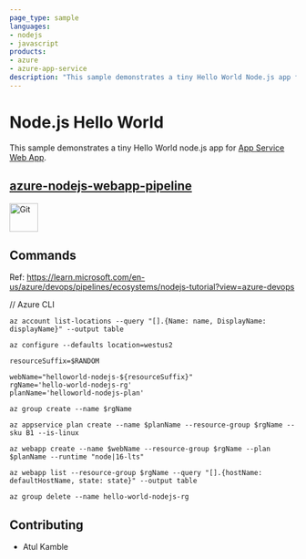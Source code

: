 ```yaml
---
page_type: sample
languages:
- nodejs
- javascript
products:
- azure
- azure-app-service
description: "This sample demonstrates a tiny Hello World Node.js app for Azure App Service."
---
```


# Node.js Hello World

This sample demonstrates a tiny Hello World node.js app for [App Service Web App](https://docs.microsoft.com/azure/app-service-web).

## [azure-nodejs-webapp-pipeline](https://raw.githubusercontent.com/atulkamble/azure-nodejs-webapp-pipeline/tree/main/azure-nodejs-webapp-pipeline.png)
</p>
<img src="https://atulkamble/azure-nodejs-webapp-pipeline/blob/main/azure-nodejs-webapp-pipeline.png" alt="Git" width="50" height="50"/>
</p>


## Commands 

Ref: https://learn.microsoft.com/en-us/azure/devops/pipelines/ecosystems/nodejs-tutorial?view=azure-devops

// Azure CLI
```
az account list-locations --query "[].{Name: name, DisplayName: displayName}" --output table

az configure --defaults location=westus2

resourceSuffix=$RANDOM

webName="helloworld-nodejs-${resourceSuffix}"
rgName='hello-world-nodejs-rg'
planName='helloworld-nodejs-plan'

az group create --name $rgName

az appservice plan create --name $planName --resource-group $rgName --sku B1 --is-linux

az webapp create --name $webName --resource-group $rgName --plan $planName --runtime "node|16-lts"

az webapp list --resource-group $rgName --query "[].{hostName: defaultHostName, state: state}" --output table

az group delete --name hello-world-nodejs-rg
```
## Contributing

- Atul Kamble
